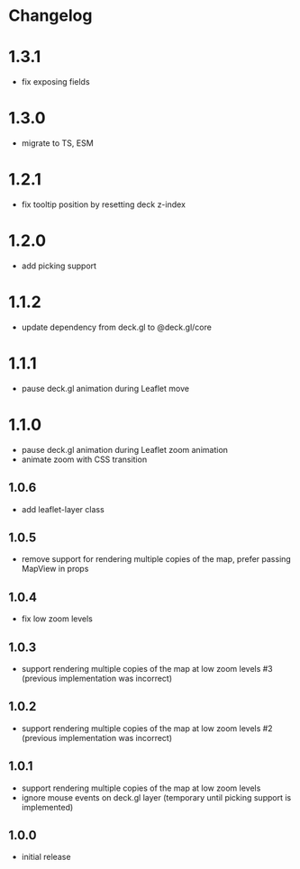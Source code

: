 # Changelog

# 1.3.1

- fix exposing fields

# 1.3.0

- migrate to TS, ESM

# 1.2.1

- fix tooltip position by resetting deck z-index

# 1.2.0

- add picking support

# 1.1.2

- update dependency from deck.gl to @deck.gl/core

# 1.1.1

- pause deck.gl animation during Leaflet move

# 1.1.0

- pause deck.gl animation during Leaflet zoom animation
- animate zoom with CSS transition

## 1.0.6

- add leaflet-layer class

## 1.0.5

- remove support for rendering multiple copies of the map, prefer passing MapView in props

## 1.0.4

- fix low zoom levels

## 1.0.3

- support rendering multiple copies of the map at low zoom levels #3 (previous implementation was incorrect)

## 1.0.2

- support rendering multiple copies of the map at low zoom levels #2 (previous implementation was incorrect)

## 1.0.1

- support rendering multiple copies of the map at low zoom levels
- ignore mouse events on deck.gl layer (temporary until picking support is implemented)

## 1.0.0

- initial release
